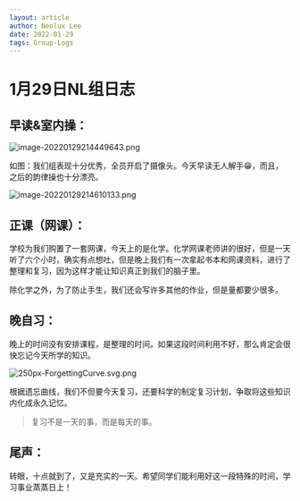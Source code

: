 ```yaml
---
layout: article
author: Neolux Lee
date: 2022-01-29
tags: Group-Logs
---
```




# 1月29日NL组日志

## 早读&室内操：

![image-20220129214449643.png](https://s2.loli.net/2022/01/29/oXpNCeWlLaMkgvc.png)

如图：我们组表现十分优秀，全员开启了摄像头。今天早读无人解手😁，而且，之后的韵律操也十分漂亮。

![image-20220129214610133.png](https://s2.loli.net/2022/01/29/OMRlp5BNqmYzi4w.png)


## 正课（网课）：

学校为我们购置了一套网课，今天上的是化学。化学网课老师讲的很好，但是一天听了六个小时，确实有点想吐，但是晚上我们有一次拿起书本和网课资料，进行了整理和复习，因为这样才能让知识真正到我们的脑子里。



除化学之外，为了防止手生，我们还会写许多其他的作业，但是量都要少很多。

## 晚自习：

晚上的时间没有安排课程，是整理的时间。如果这段时间利用不好，那么肯定会很快忘记今天所学的知识。

![250px-ForgettingCurve.svg.png](https://s2.loli.net/2022/01/29/y8Yszf3IKpb64C2.png)

根据遗忘曲线，我们不但要今天复习，还要科学的制定复习计划，争取将这些知识内化成永久记忆。

> 复习不是一天的事，而是每天的事。

## 尾声：

转眼，十点就到了，又是充实的一天。希望同学们能利用好这一段特殊的时间，学习事业蒸蒸日上！

